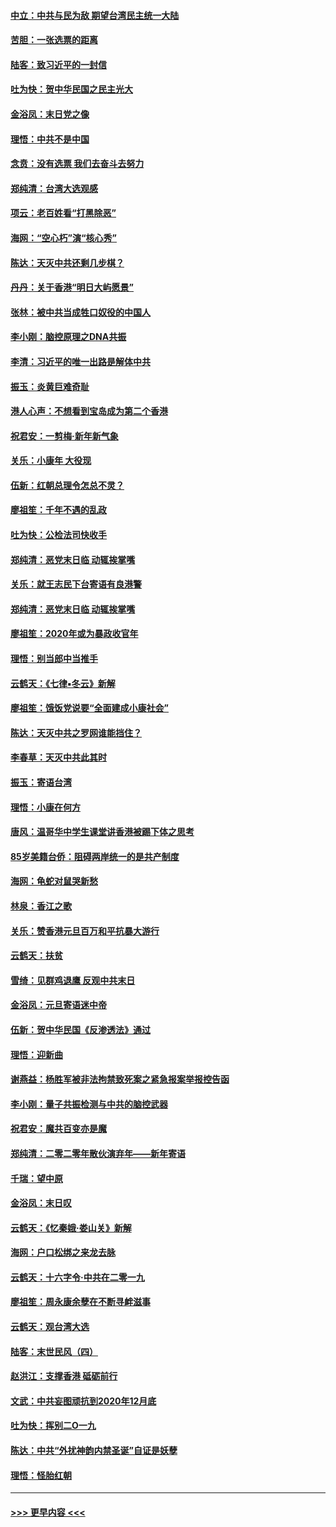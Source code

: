#### [中立：中共与民为敌 期望台湾民主统一大陆](../pages/nsc993/n11790392.md?t=01132022) 
#### [苦胆：一张选票的距离](../pages/nsc993/n11788914.md?t=01132022) 
#### [陆客：致习近平的一封信](../pages/nsc993/n11788867.md?t=01132022) 
#### [吐为快：贺中华民国之民主光大](../pages/nsc993/n11788618.md?t=01132022) 
#### [金浴凤：末日党之像](../pages/nsc993/n11787475.md?t=01132022) 
#### [理悟：中共不是中国](../pages/nsc993/n11787463.md?t=01132022) 
#### [念贲：没有选票  我们去奋斗去努力](../pages/nsc993/n11787398.md?t=01132022) 
#### [郑纯清：台湾大选观感](../pages/nsc993/n11786210.md?t=01132022) 
#### [项云：老百姓看“打黑除恶”](../pages/nsc993/n11785398.md?t=01132022) 
#### [海网：“空心朽”演“核心秀”](../pages/nsc993/n11783874.md?t=01132022) 
#### [陈达：天灭中共还剩几步棋？](../pages/nsc993/n11783719.md?t=01132022) 
#### [丹丹：关于香港“明日大屿愿景”](../pages/nsc993/n11783273.md?t=01132022) 
#### [张林：被中共当成牲口奴役的中国人](../pages/nsc993/n11782397.md?t=01132022) 
#### [李小刚：脑控原理之DNA共振](../pages/nsc993/n11780962.md?t=01132022) 
#### [李清：习近平的唯一出路是解体中共](../pages/nsc993/n11780866.md?t=01132022) 
#### [振玉：炎黄巨难奇耻](../pages/nsc993/n11779632.md?t=01132022) 
#### [港人心声：不想看到宝岛成为第二个香港](../pages/nsc993/n11778817.md?t=01132022) 
#### [祝君安：一剪梅‧新年新气象](../pages/nsc993/n11776340.md?t=01132022) 
#### [关乐：小康年 大役现](../pages/nsc993/n11774213.md?t=01132022) 
#### [伍新：红朝总理令怎总不灵？](../pages/nsc993/n11770813.md?t=01132022) 
#### [廖祖笙：千年不遇的乱政](../pages/nsc993/n11770373.md?t=01132022) 
#### [吐为快：公检法司快收手](../pages/nsc993/n11770359.md?t=01132022) 
#### [郑纯清：恶党末日临 动辄挨掌嘴](../pages/nsc993/n11769912.md?t=01132022) 
#### [关乐：就王志民下台寄语有良港警](../pages/nsc993/n11769903.md?t=01132022) 
#### [郑纯清：恶党末日临 动辄挨掌嘴](../pages/nsc993/n11769356.md?t=01132022) 
#### [廖祖笙：2020年或为暴政收官年](../pages/nsc993/n11768216.md?t=01132022) 
#### [理悟：别当郎中当推手](../pages/nsc993/n11768243.md?t=01132022) 
#### [云鹤天：《七律▪冬云》新解](../pages/nsc993/n11768204.md?t=01132022) 
#### [廖祖笙：饿饭党说要“全面建成小康社会”](../pages/nsc993/n11767482.md?t=01132022) 
#### [陈达：天灭中共之罗网谁能挡住？](../pages/nsc993/n11767465.md?t=01132022) 
#### [李春草：天灭中共此其时](../pages/nsc993/n11767452.md?t=01132022) 
#### [振玉：寄语台湾](../pages/nsc993/n11767432.md?t=01132022) 
#### [理悟：小康在何方](../pages/nsc993/n11767394.md?t=01132022) 
#### [唐风：温哥华中学生课堂讲香港被踢下体之思考](../pages/nsc993/n11766848.md?t=01132022) 
#### [85岁美籍台侨：阻碍两岸统一的是共产制度](../pages/nsc993/n11765043.md?t=01132022) 
#### [海网：龟蛇对鼠哭新愁](../pages/nsc993/n11764895.md?t=01132022) 
#### [林泉：香江之歌](../pages/nsc993/n11764415.md?t=01132022) 
#### [关乐：赞香港元旦百万和平抗暴大游行](../pages/nsc993/n11764382.md?t=01132022) 
#### [云鹤天：扶贫](../pages/nsc993/n11764245.md?t=01132022) 
#### [雪绮：见群鸡退鹰  反观中共末日](../pages/nsc993/n11762112.md?t=01132022) 
#### [金浴凤：元旦寄语迷中帝](../pages/nsc993/n11761788.md?t=01132022) 
#### [伍新：贺中华民国《反渗透法》通过](../pages/nsc993/n11761994.md?t=01132022) 
#### [理悟：迎新曲](../pages/nsc993/n11761152.md?t=01132022) 
#### [谢燕益：杨胜军被非法拘禁致死案之紧急报案举报控告函](../pages/nsc993/n11756134.md?t=01132022) 
#### [李小刚：量子共振检测与中共的脑控武器](../pages/nsc993/n11754518.md?t=01132022) 
#### [祝君安：魔共百变亦是魔](../pages/nsc993/n11754469.md?t=01132022) 
#### [郑纯清：二零二零年散伙演弃年——新年寄语](../pages/nsc993/n11754195.md?t=01132022) 
#### [千瑞：望中原](../pages/nsc993/n11754159.md?t=01132022) 
#### [金浴凤：末日叹](../pages/nsc993/n11752359.md?t=01132022) 
#### [云鹤天：《忆秦娥‧娄山关》新解](../pages/nsc993/n11752348.md?t=01132022) 
#### [海网：户口松绑之来龙去脉](../pages/nsc993/n11752328.md?t=01132022) 
#### [云鹤天：十六字令‧中共在二零一九](../pages/nsc993/n11752305.md?t=01132022) 
#### [廖祖笙：周永康余孽在不断寻衅滋事](../pages/nsc993/n11751013.md?t=01132022) 
#### [云鹤天：观台湾大选](../pages/nsc993/n11751007.md?t=01132022) 
#### [陆客：末世民风（四）](../pages/nsc993/n11749203.md?t=01132022) 
#### [赵洪江：支撑香港 砥砺前行](../pages/nsc993/n11748482.md?t=01132022) 
#### [文武：中共妄图顽抗到2020年12月底](../pages/nsc993/n11748446.md?t=01132022) 
#### [吐为快：挥别二O一九](../pages/nsc993/n11748411.md?t=01132022) 
#### [陈达：中共“外扰神韵内禁圣诞”自证是妖孽](../pages/nsc993/n11748226.md?t=01132022) 
#### [理悟：怪胎红朝](../pages/nsc993/n11748206.md?t=01132022) 

----
#### [ >>> 更早内容 <<< ](../indexes/nsc993-earlier.md)
